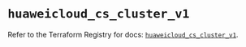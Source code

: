 # `huaweicloud_cs_cluster_v1`

Refer to the Terraform Registry for docs: [`huaweicloud_cs_cluster_v1`](https://registry.terraform.io/providers/huaweicloud/huaweicloud/1.71.1/docs/resources/cs_cluster_v1).
